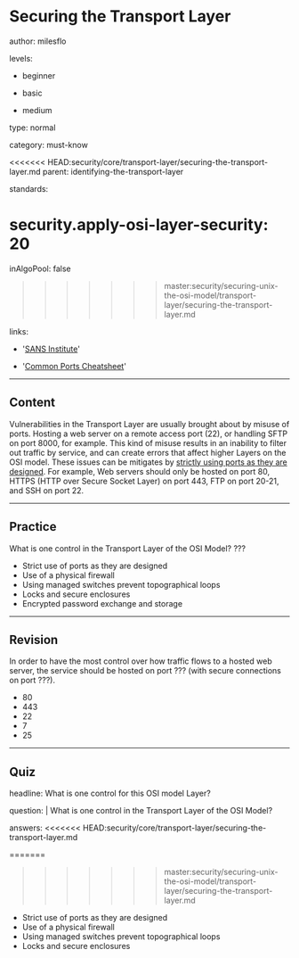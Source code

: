 # Securing the Transport Layer
author: milesflo

levels:

  - beginner

  - basic

  - medium

type: normal

category: must-know

<<<<<<< HEAD:security/core/transport-layer/securing-the-transport-layer.md
parent: identifying-the-transport-layer

standards:

  security.apply-osi-layer-security: 20
=======
inAlgoPool: false
>>>>>>> master:security/securing-unix-the-osi-model/transport-layer/securing-the-transport-layer.md

links:

  - '[SANS Institute](https://www.sans.org/reading-room/whitepapers/protocols/applying-osi-layer-network-model-information-security-1309)'

  - '[Common Ports Cheatsheet](http://packetlife.net/media/library/23/common_ports.pdf)'

---
## Content

Vulnerabilities in the Transport Layer are usually brought about by misuse of ports. Hosting a web server on a remote access port (22), or handling SFTP on port 8000, for example. This kind of misuse results in an inability to filter out traffic by service, and can create errors that affect higher Layers on the OSI model. These issues can be mitigates by [strictly using ports as they are designed](http://packetlife.net/media/library/23/common_ports.pdf). For example, Web servers should only be hosted on port 80, HTTPS (HTTP over Secure Socket Layer) on port 443, FTP on port 20-21, and SSH on port 22.

---
## Practice

What is one control in the Transport Layer of the OSI Model?
???

* Strict use of ports as they are designed
* Use of a physical firewall
* Using managed switches prevent topographical loops
* Locks and secure enclosures
* Encrypted password exchange and storage

---
## Revision

In order to have the most control over how traffic flows to a hosted web server, the service should be hosted on port ??? (with secure connections on port ???).

* 80
* 443
* 22
* 7
* 25

---
## Quiz

headline: What is one control for this OSI model Layer?

question: |
  What is one control in the Transport Layer of the OSI Model?

answers:
<<<<<<< HEAD:security/core/transport-layer/securing-the-transport-layer.md

=======
>>>>>>> master:security/securing-unix-the-osi-model/transport-layer/securing-the-transport-layer.md
  - Strict use of ports as they are designed
  - Use of a physical firewall
  - Using managed switches prevent topographical loops
  - Locks and secure enclosures
